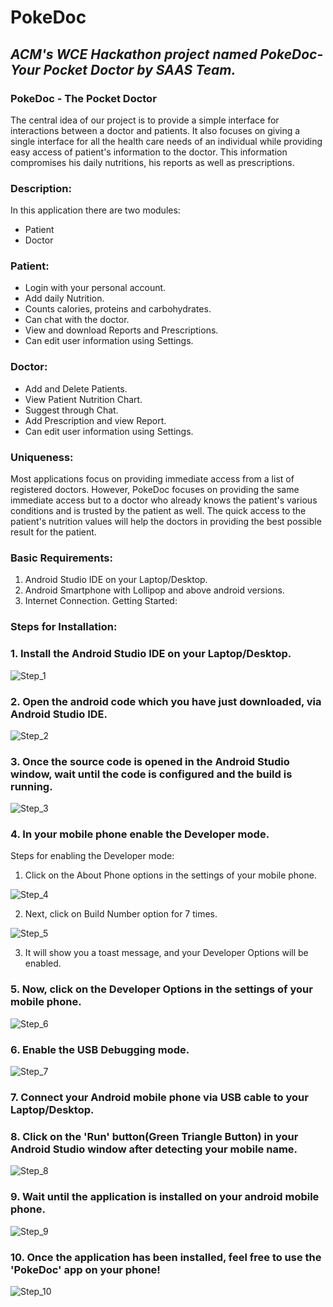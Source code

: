 # PokeDoc
## *ACM's WCE Hackathon project named PokeDoc-Your Pocket Doctor by SAAS Team.*


### PokeDoc - The Pocket Doctor
The central idea of our project is to provide a simple interface for interactions between a doctor and patients. It also focuses on giving a single interface for all the health care needs of an individual while providing easy access of patient's information to the doctor. This information compromises his daily nutritions, his reports as well as prescriptions.

### Description:

In this application there are two modules: 
- Patient
-  Doctor

### Patient:
- Login with your personal account.
- Add daily Nutrition.
- Counts calories, proteins and carbohydrates.
- Can chat with the doctor.
- View and download Reports and Prescriptions.
- Can edit user information using Settings.

### Doctor:
- Add and Delete Patients.
- View Patient Nutrition Chart.
- Suggest through Chat.
- Add Prescription and view Report.
- Can edit user information using Settings.

### Uniqueness:

Most applications focus on providing immediate access from a list of registered doctors. However, PokeDoc focuses on providing the same immediate access but to a doctor who already knows the patient's various conditions and is trusted by the patient as well. The quick access to the patient's nutrition values will help the doctors in providing the best possible result for the patient.




### Basic Requirements:

1. Android Studio IDE on your Laptop/Desktop.
2. Android Smartphone with Lollipop and above android versions.
3. Internet Connection.
Getting Started:

### Steps for Installation:
### 1. Install the Android Studio IDE on your Laptop/Desktop.

![Step_1](./Step1.png "Installation Step 1")

### 2. Open the android code which you have just downloaded, via Android Studio IDE.

![Step_2](./Step2.png "Installation Step 2")

### 3. Once the source code is opened in the Android Studio window, wait until the code is configured and the build is running.

![Step_3](./Step3.png "Installation Step 3")

### 4. In your mobile phone enable the Developer mode.
  Steps for enabling the Developer mode:
 1. Click on the About Phone options in the settings of your mobile phone.

![Step_4](./Step4.png "Installation Step 4")

2. Next, click on Build Number option for 7 times.

![Step_5](./Step5.png "Installation Step 5")

3. It will show you a toast message, and your Developer Options will be enabled.

### 5. Now, click on the Developer Options in the settings of your mobile phone.
 
![Step_6](./Step6.png "Installation Step 6")
 
### 6. Enable the USB Debugging mode.

![Step_7](./Step7.png "Installation Step 7")

### 7. Connect your Android mobile phone via USB cable to your Laptop/Desktop.

### 8. Click on the 'Run' button(Green Triangle Button) in your Android Studio window after detecting your mobile name.

![Step_8](./Step8.png "Installation Step 8")

### 9. Wait until the application is installed on your android mobile phone.

![Step_9](./Step9.png "Installation Step 9")

### 10. Once the application has been installed, feel free to use the 'PokeDoc' app on your phone!

![Step_10](./Step10.png "Installation Step 10")







